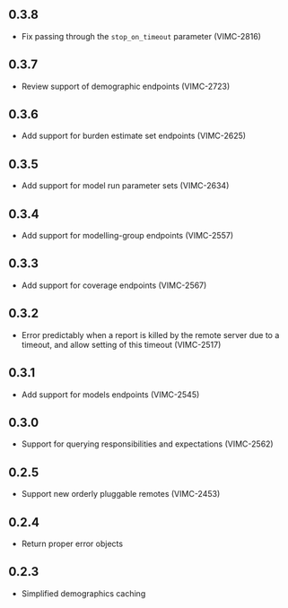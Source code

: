 ## 0.3.8

* Fix passing through the `stop_on_timeout` parameter (VIMC-2816)

## 0.3.7

* Review support of demographic endpoints (VIMC-2723)

## 0.3.6

* Add support for burden estimate set endpoints (VIMC-2625)

## 0.3.5

* Add support for model run parameter sets (VIMC-2634)

## 0.3.4

* Add support for modelling-group endpoints (VIMC-2557)

## 0.3.3

* Add support for coverage endpoints (VIMC-2567)

## 0.3.2

* Error predictably when a report is killed by the remote server due to a timeout, and allow setting of this timeout (VIMC-2517)

## 0.3.1

* Add support for models endpoints (VIMC-2545)

## 0.3.0

* Support for querying responsibilities and expectations (VIMC-2562)

## 0.2.5

* Support new orderly pluggable remotes (VIMC-2453)

## 0.2.4

* Return proper error objects

## 0.2.3

* Simplified demographics caching
